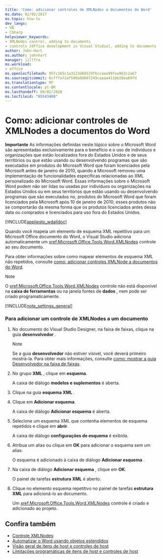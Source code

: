 ```yaml
---
title: 'Como: adicionar controles de XMLNodes a documentos do Word'
ms.date: 02/02/2017
ms.topic: how-to
dev_langs:
- VB
- CSharp
helpviewer_keywords:
- XMLNodes control, adding to documents
- controls [Office development in Visual Studio], adding to documents
author: John-Hart
ms.author: johnhart
manager: jillfra
ms.workload:
- office
ms.openlocfilehash: 95fc165c1a3123d68529f6ccaea99fea963c2a67
ms.sourcegitcommit: 6cfffa72af599a9d667249caaaa411bb28ea69fd
ms.translationtype: MT
ms.contentlocale: pt-BR
ms.lasthandoff: 09/02/2020
ms.locfileid: "85543488"
---
```

# <a name="how-to-add-xmlnodes-controls-to-word-documents"></a>Como: adicionar controles de XMLNodes a documentos do Word
  **Importante** As informações definidas neste tópico sobre o Microsoft Word são apresentadas exclusivamente para o benefício e o uso de indivíduos e organizações que estão localizados fora do Estados Unidos e de seus territórios ou que estão usando ou desenvolvendo programas que são executados em produtos do Microsoft Word que foram licenciados pela Microsoft antes de janeiro de 2010, quando a Microsoft removeu uma implementação de funcionalidades específicas relacionadas ao XML personalizado do Microsoft Word. Essas informações sobre o Microsoft Word podem não ser lidas ou usadas por indivíduos ou organizações na Estados Unidos ou em seus territórios que estão usando ou desenvolvendo programas que são executados no, produtos do Microsoft Word que foram licenciados pela Microsoft após 10 de janeiro de 2010; esses produtos não se comportarão da mesma forma que os produtos licenciados antes dessa data ou comprados e licenciados para uso fora do Estados Unidos.

 [!INCLUDE[appliesto_wdalldoc](../vsto/includes/appliesto-wdalldoc-md.md)]

 Quando você mapeia um elemento de esquema XML repetitivo para um Microsoft Office documento do Word, o Visual Studio adiciona automaticamente um <xref:Microsoft.Office.Tools.Word.XMLNodes> controle ao seu documento.

 Para obter informações sobre como mapear elementos de esquema XML não repetidos, consulte [como: adicionar controles XMLNode a documentos do Word](../vsto/how-to-add-xmlnode-controls-to-word-documents.md).

> [!NOTE]
> O <xref:Microsoft.Office.Tools.Word.XMLNodes> controle não está disponível na **caixa de ferramentas** ou na janela fontes de **dados** , nem pode ser criado programaticamente.

 [!INCLUDE[note_settings_general](../sharepoint/includes/note-settings-general-md.md)]

### <a name="to-add-an-xmlnodes-control-to-a-document"></a>Para adicionar um controle de XMLNodes a um documento

1. No documento do Visual Studio Designer, na faixa de faixas, clique na guia **desenvolvedor** .

    > [!NOTE]
    > Se a guia **desenvolvedor** não estiver visível, você deverá primeiro mostrá-la. Para obter mais informações, consulte [como: mostrar a guia Desenvolvedor na faixa de faixas](../vsto/how-to-show-the-developer-tab-on-the-ribbon.md).

2. No grupo **XML** , clique em **esquema**.

     A caixa de diálogo **modelos e suplementos** é aberta.

3. Clique na guia **esquema XML** .

4. Clique em **Adicionar esquema**.

     A caixa de diálogo **Adicionar esquema** é aberta.

5. Selecione um esquema XML que contenha elementos de esquema repetidos e clique em **abrir**.

     A caixa de diálogo **configurações de esquema** é exibida.

6. Atribua um alias ou clique em **OK** para adicionar o esquema sem um alias.

     O esquema é adicionado à caixa de diálogo **Adicionar esquema** .

7. Na caixa de diálogo **Adicionar esquema** , clique em **OK**.

     O painel de tarefas **estrutura XML** é aberto.

8. Clique no elemento esquema repetitivo no painel de tarefas **estrutura XML** para adicioná-lo ao documento.

     Um <xref:Microsoft.Office.Tools.Word.XMLNodes> controle é criado e adicionado ao projeto.

## <a name="see-also"></a>Confira também
- [Controle XMLNodes](../vsto/xmlnodes-control.md)
- [Automatizar o Word usando objetos estendidos](../vsto/automating-word-by-using-extended-objects.md)
- [Visão geral de itens de host e controles de host](../vsto/host-items-and-host-controls-overview.md)
- [Limitações programáticas de itens de host e controles de host](../vsto/programmatic-limitations-of-host-items-and-host-controls.md)
